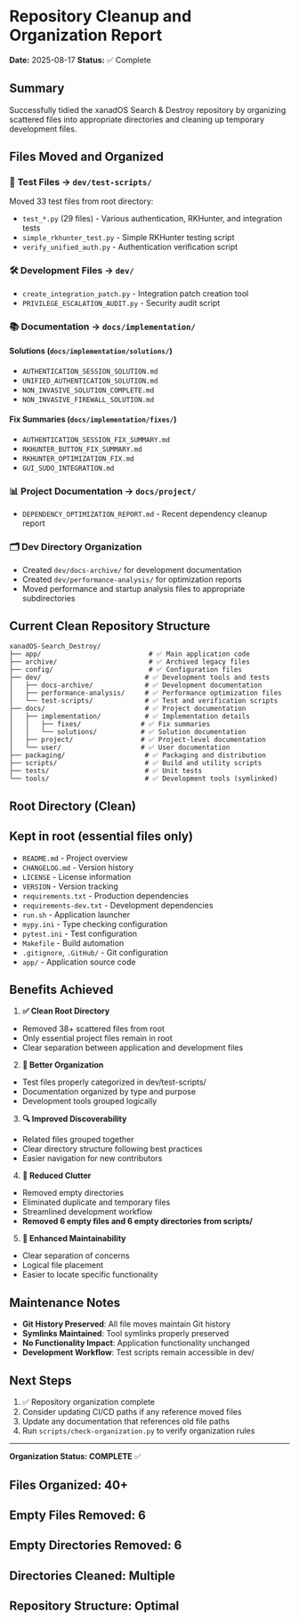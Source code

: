 # Repository Cleanup and Organization Report

**Date:** 2025-08-17
**Status:** ✅ Complete

## Summary

Successfully tidied the xanadOS Search & Destroy repository by organizing scattered files into appropriate directories and cleaning up temporary development files.

## Files Moved and Organized

### 🧪 **Test Files → `dev/test-scripts/`**

Moved 33 test files from root directory:

- `test_*.py` (29 files) - Various authentication, RKHunter, and integration tests
- `simple_rkhunter_test.py` - Simple RKHunter testing script
- `verify_unified_auth.py` - Authentication verification script

### 🛠️ **Development Files → `dev/`**

- `create_integration_patch.py` - Integration patch creation tool
- `PRIVILEGE_ESCALATION_AUDIT.py` - Security audit script

### 📚 **Documentation → `docs/implementation/`**

#### Solutions (`docs/implementation/solutions/`)

- `AUTHENTICATION_SESSION_SOLUTION.md`
- `UNIFIED_AUTHENTICATION_SOLUTION.md`
- `NON_INVASIVE_SOLUTION_COMPLETE.md`
- `NON_INVASIVE_FIREWALL_SOLUTION.md`

#### Fix Summaries (`docs/implementation/fixes/`)

- `AUTHENTICATION_SESSION_FIX_SUMMARY.md`
- `RKHUNTER_BUTTON_FIX_SUMMARY.md`
- `RKHUNTER_OPTIMIZATION_FIX.md`
- `GUI_SUDO_INTEGRATION.md`

### 📊 **Project Documentation → `docs/project/`**

- `DEPENDENCY_OPTIMIZATION_REPORT.md` - Recent dependency cleanup report

### 🗂️ **Dev Directory Organization**

- Created `dev/docs-archive/` for development documentation
- Created `dev/performance-analysis/` for optimization reports
- Moved performance and startup analysis files to appropriate subdirectories

## Current Clean Repository Structure

```text
xanadOS-Search_Destroy/
├── app/                           # ✅ Main application code
├── archive/                       # ✅ Archived legacy files
├── config/                        # ✅ Configuration files
├── dev/                          # ✅ Development tools and tests
│   ├── docs-archive/             # ✅ Development documentation
│   ├── performance-analysis/     # ✅ Performance optimization files
│   └── test-scripts/             # ✅ Test and verification scripts
├── docs/                         # ✅ Project documentation
│   ├── implementation/           # ✅ Implementation details
│   │   ├── fixes/               # ✅ Fix summaries
│   │   └── solutions/           # ✅ Solution documentation
│   ├── project/                 # ✅ Project-level documentation
│   └── user/                    # ✅ User documentation
├── packaging/                    # ✅ Packaging and distribution
├── scripts/                      # ✅ Build and utility scripts
├── tests/                        # ✅ Unit tests
└── tools/                        # ✅ Development tools (symlinked)
```

## Root Directory (Clean)

## Kept in root (essential files only)

- `README.md` - Project overview
- `CHANGELOG.md` - Version history
- `LICENSE` - License information
- `VERSION` - Version tracking
- `requirements.txt` - Production dependencies
- `requirements-dev.txt` - Development dependencies
- `run.sh` - Application launcher
- `mypy.ini` - Type checking configuration
- `pytest.ini` - Test configuration
- `Makefile` - Build automation
- `.gitignore`, `.GitHub/` - Git configuration
- `app/` - Application source code

## Benefits Achieved

1. **✅ Clean Root Directory**
- Removed 38+ scattered files from root
- Only essential project files remain in root
- Clear separation between application and development files
2. **📁 Better Organization**
- Test files properly categorized in dev/test-scripts/
- Documentation organized by type and purpose
- Development tools grouped logically
3. **🔍 Improved Discoverability**
- Related files grouped together
- Clear directory structure following best practices
- Easier navigation for new contributors
4. **🧹 Reduced Clutter**
- Removed empty directories
- Eliminated duplicate and temporary files
- Streamlined development workflow
- **Removed 6 empty files and 6 empty directories from scripts/**
5. **📖 Enhanced Maintainability**
- Clear separation of concerns
- Logical file placement
- Easier to locate specific functionality

## Maintenance Notes

- **Git History Preserved**: All file moves maintain Git history
- **Symlinks Maintained**: Tool symlinks properly preserved
- **No Functionality Impact**: Application functionality unchanged
- **Development Workflow**: Test scripts remain accessible in dev/

## Next Steps

1. ✅ Repository organization complete
2. Consider updating CI/CD paths if any reference moved files
3. Update any documentation that references old file paths
4. Run `scripts/check-organization.py` to verify organization rules

---

**Organization Status: COMPLETE** ✅

## Files Organized: 40+

## Empty Files Removed: 6

## Empty Directories Removed: 6

## Directories Cleaned: Multiple

## Repository Structure: Optimal
